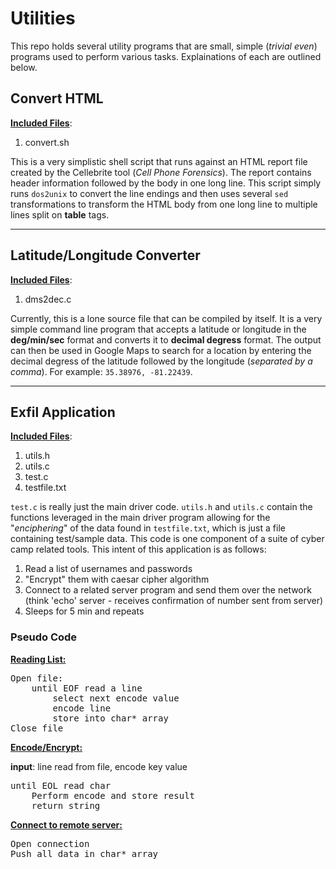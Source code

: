 # Utilities

This repo holds several utility programs that are small, simple (_trivial even_) programs used to perform various tasks.  Explainations of each are outlined below.

## Convert HTML

<u>**Included Files**</u>:

1. convert.sh

This is a very simplistic shell script that runs against an HTML report file created by the Cellebrite tool (_Cell Phone Forensics_).  The report contains header information followed by the body in one long line.  This script simply runs `dos2unix` to convert the line endings and then uses several `sed` transformations to transform the HTML body from one long line to multiple lines split on **table** tags.

----

## Latitude/Longitude Converter

<u>**Included Files**</u>:

1. dms2dec.c

Currently, this is a lone source file that can be compiled by itself.  It is a very simple command line program that accepts a latitude or longitude in the **deg/min/sec** format and converts it to **decimal degress** format.  The output can then be used in Google Maps to search for a location by entering the decimal degress of the latitude followed by the longitude (_separated by a comma_).  For example:  `35.38976, -81.22439`.

----

## Exfil Application

<u>**Included Files**</u>:

1. utils.h  
1. utils.c  
1. test.c  
1. testfile.txt  

`test.c` is really just the main driver code.  `utils.h` and `utils.c` contain the functions leveraged in the main driver program allowing for the "_enciphering_" of the data found in `testfile.txt`, which is just a file containing test/sample data.  This code is one component of a suite of cyber camp related tools.  This intent of this application is as follows: 

1. Read a list of usernames and passwords  
1. "Encrypt" them with caesar cipher algorithm  
1. Connect to a related server program and send them over the network (think 'echo' server - receives confirmation of number sent from server)   
1. Sleeps for 5 min and repeats  


### Pseudo Code

<u>**Reading List:**</u>

<pre>
Open file: 
    until EOF read a line
        select next encode value
        encode line
        store into char* array
Close file  
</pre>

<u>**Encode/Encrypt:**</u>

**input**: line read from file, encode key value    

<pre>
until EOL read char
    Perform encode and store result  
    return string  
</pre>

<u>**Connect to remote server:**</u>

<pre>
Open connection  
Push all data in char* array  
</pre>

